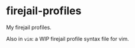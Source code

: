 # firejail-profiles
My firejail profiles.

Also in `vim`: a WIP firejail profile syntax file for vim.
